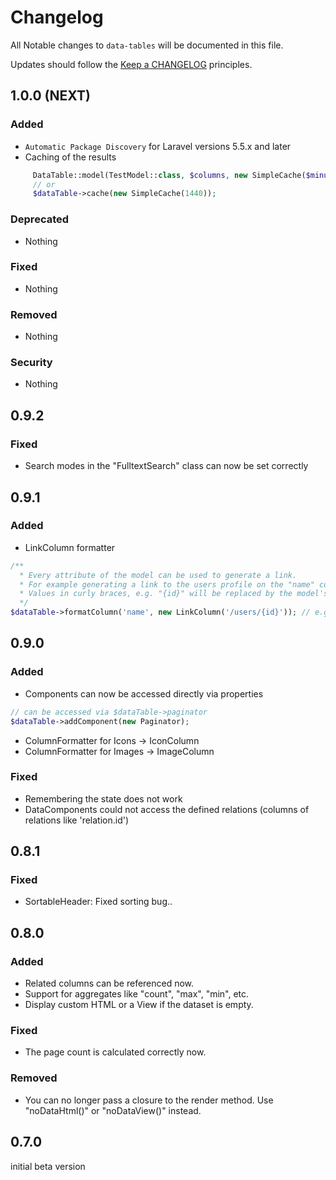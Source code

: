 # Changelog

All Notable changes to `data-tables` will be documented in this file.

Updates should follow the [Keep a CHANGELOG](http://keepachangelog.com/) principles.

## 1.0.0 (NEXT)

### Added
- `Automatic Package Discovery` for Laravel versions 5.5.x and later
- Caching of the results
``` php       
     DataTable::model(TestModel::class, $columns, new SimpleCache($minutes));
     // or
     $dataTable->cache(new SimpleCache(1440));
```

### Deprecated
- Nothing

### Fixed
- Nothing

### Removed
- Nothing

### Security
- Nothing

## 0.9.2

### Fixed
- Search modes in the "FulltextSearch" class can now be set correctly

## 0.9.1

### Added
- LinkColumn formatter
``` php
/**
  * Every attribute of the model can be used to generate a link.
  * For example generating a link to the users profile on the "name" column.
  * Values in curly braces, e.g. "{id}" will be replaced by the model's value.
  */
$dataTable->formatColumn('name', new LinkColumn('/users/{id}')); // e.g. /users/1337
```

## 0.9.0

### Added
- Components can now be accessed directly via properties
``` php
// can be accessed via $dataTable->paginator
$dataTable->addComponent(new Paginator);
```
- ColumnFormatter for Icons -> IconColumn
- ColumnFormatter for Images -> ImageColumn

### Fixed
- Remembering the state does not work
- DataComponents could not access the defined relations (columns of relations like 'relation.id')

## 0.8.1

### Fixed
- SortableHeader: Fixed sorting bug..

## 0.8.0

### Added
- Related columns can be referenced now.
- Support for aggregates like "count", "max", "min", etc.
- Display custom HTML or a View if the dataset is empty.

### Fixed
- The page count is calculated correctly now.

### Removed
- You can no longer pass a closure to the render method. Use "noDataHtml()" or "noDataView()" instead.

## 0.7.0

initial beta version
